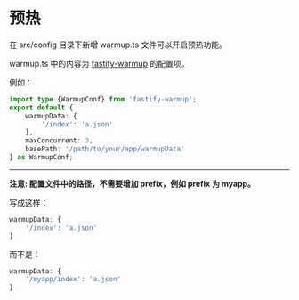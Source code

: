 # 预热

在 src/config 目录下新增 warmup.ts 文件可以开启预热功能。

warmup.ts 中的内容为 [fastify-warmup](https://github.com/searchfe/fastify-warmup) 的配置项。

例如：

```ts
import type {WarmupConf} from 'fastify-warmup';
export default {
    warmupData: {
        '/index': 'a.json'
    },
    maxConcurrent: 3,
    basePath: '/path/to/your/app/warmupData'
} as WarmupConf;
```

---

**注意: 配置文件中的路径，不需要增加 prefix，例如 prefix 为 myapp。**

写成这样：

```ts
warmupData: {
    '/index': 'a.json'
}
```

而不是：

```ts
warmupData: {
    '/myapp/index': 'a.json'
}
```